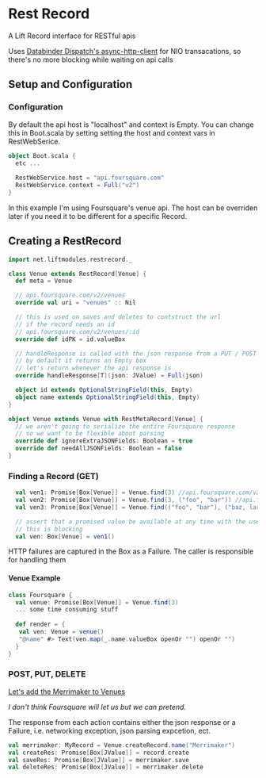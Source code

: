 Rest Record
===========

A Lift Record interface for RESTful apis

Uses <a href="http://dispatch.databinder.net/Dispatch.html">Databinder Dispatch's </a><a href="https://github.com/AsyncHttpClient/async-http-client">async-http-client</a> for NIO transacations, so there's no more blocking while waiting on api calls

## Setup and Configuration 

### Configuration
By default the api host is "localhost" and context is Empty. 
You can change this in Boot.scala by setting setting the host and context vars in RestWebSerice. 

```scala
object Boot.scala {
  etc ...
   
  RestWebService.host = "api.foursquare.com"
  RestWebService.context = Full("v2")
}
```
In this example I'm using Foursquare's venue api. The host can be overriden later if you need it to be different for a specific Record.

## Creating a RestRecord

```scala
import net.liftmodules.restrecord._

class Venue extends RestRecord[Venue] {
  def meta = Venue

  // api.foursquare.com/v2/venues
  override val uri = "venues" :: Nil

  // this is used on saves and deletes to contstruct the url
  // if the record needs an id
  // api.foursquare.com/v2/venues/:id
  override def idPK = id.valueBox 

  // handleResponse is called with the json response from a PUT / POST / DELETE action
  // by default it returns an Empty box
  // let's return whenever the api response is
  override handleResponse[T](json: JValue) = Full(json)

  object id extends OptionalStringField(this, Empty)
  object name extends OptionalStringField(this, Empty)
}

object Venue extends Venue with RestMetaRecord[Venue] {
  // we aren't going to serialize the entire Foursquare response 
  // so we want to be flexible about parsing
  override def ignoreExtraJSONFields: Boolean = true
  override def needAllJSONFields: Boolean = false 
}
```

### Finding a Record (GET)

```scala
  val ven1: Promise[Box[Venue]] = Venue.find(3) //api.foursquare.com/v2/venues/3
  val ven2: Promise[Box[Venue]] = Venue.find(3, ("foo", "bar")) //api.foursquare.com/v2/venues/3?foo=bar 
  val ven3: Promise[Box[Venue]] = Venue.find(("foo", "bar"), ("baz, laraz")) //api.foursquare.com/v2/venues?foo=bar&baz=laraz

  // assert that a promised value be available at any time with the use of apply
  // this is blocking
  val ven: Box[Venue] = ven1()
```
HTTP failures are captured in the Box as a Failure. The caller is responsible for handling them 

#### Venue Example
```scala
class Foursquare {
  val venue: Promise[Box[Venue]] = Venue.find(3)
  ... some time consuming stuff
  
  def render = {
   val ven: Venue = venue()
   "@name" #> Text(ven.map(_.name.valueBox openOr "") openOr "")
  }
}
```

### POST, PUT, DELETE

<a href="http://en.wikipedia.org/wiki/Dive_bar">Let's add the Merrimaker to Venues</a>

*I don't think Foursquare will let us but we can pretend.*

The response from each action contains either the json response or a 
Failure, i.e. networking exception, json parsing expcetion, ect.

```scala
val merrimaker: MyRecord = Venue.createRecord.name("Merrimaker")
val createRes: Promise[Box[JValue]] = record.create
val saveRes: Promise[Box[JValue]] = merrimaker.save
val deleteRes: Promise[Box[JValue]] = merrimaker.delete
```